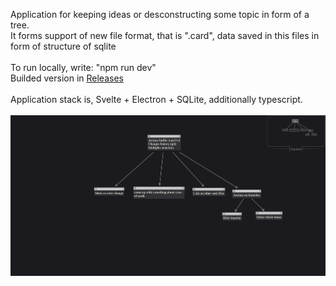 Application for keeping ideas or desconstructing some topic in form of a tree.<br/>
It forms support of new file format, that is ".card", data saved in this files in form of structure of sqlite<br/>
<br/>
To run locally, write: "npm run dev"<br/>
Builded version in <a href="../../releases">Releases</a><br/>
<br/>
Application stack is, Svelte + Electron + SQLite, additionally typescript.<br/>
<br/>
<img src="/images/1.png"/>
